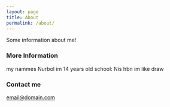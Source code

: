 ```yaml
---
layout: page
title: About
permalink: /about/
---
```


Some information about me!

### More Information

my nammes Nurbol
im 14 years old
school: Nis hbn 
im like draw 



### Contact me

[email@domain.com](sdlrowhinkal@bk.ru)
